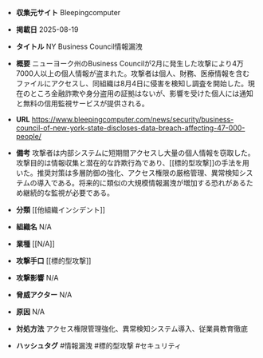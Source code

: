 - **収集元サイト**
Bleepingcomputer

- **掲載日**
2025-08-19

- **タイトル**
NY Business Council情報漏洩

- **概要**
ニューヨーク州のBusiness Councilが2月に発生した攻撃により4万7000人以上の個人情報が盗まれた。攻撃者は個人、財務、医療情報を含むファイルにアクセスし、同組織は8月4日に侵害を検知し調査を開始した。現在のところ金融詐欺や身分盗用の証拠はないが、影響を受けた個人には通知と無料の信用監視サービスが提供される。

- **URL**
https://www.bleepingcomputer.com/news/security/business-council-of-new-york-state-discloses-data-breach-affecting-47-000-people/

- **備考**
攻撃者は内部システムに短期間アクセスし大量の個人情報を窃取した。攻撃目的は情報収集と潜在的な詐欺行為であり、[[標的型攻撃]]の手法を用いた。推奨対策は多層防御の強化、アクセス権限の厳格管理、異常検知システムの導入である。将来的に類似の大規模情報漏洩が増加する恐れがあるため継続的な監視が必要である。

- **分類**
[[他組織インシデント]]

- **組織名**
N/A

- **業種**
[[N/A]]

- **攻撃手口**
[[標的型攻撃]]

- **攻撃影響**
N/A

- **脅威アクター**
N/A

- **原因**
N/A

- **対処方法**
アクセス権限管理強化、異常検知システム導入、従業員教育徹底

- **ハッシュタグ**
#情報漏洩 #標的型攻撃 #セキュリティ
